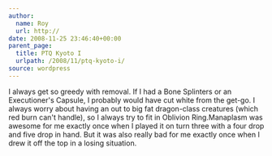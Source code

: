 ```yaml
---
author:
  name: Roy
  url: http://
date: 2008-11-25 23:46:40+00:00
parent_page:
  title: PTQ Kyoto I
  urlpath: /2008/11/ptq-kyoto-i/
source: wordpress
---
```


I always get so greedy with removal. If I had a Bone Splinters or an  Executioner's Capsule, I probably would have cut white from the get-go. I  always worry about having an out to big fat dragon-class creatures (which red  burn can't handle), so I always try to fit in Oblivion Ring.Manaplasm was awesome for me exactly once when I played it on turn three with  a four drop and five drop in hand. But it was also really bad for me exactly  once when I drew it off the top in a losing situation.